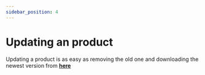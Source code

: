 ```yaml
---
sidebar_position: 4
---
```


# Updating an product

Updating a product is as easy as removing the old one and downloading the newest version from [**here**](https://keymaster.fivem.net/)
